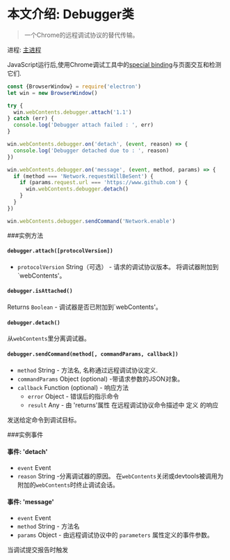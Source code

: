 # 本文介绍: Debugger类

> 一个Chrome的远程调试协议的替代传输。

进程: [主进程](../glossary.md#main-process)

JavaScript运行后,使用Chrome调试工具中的[special binding][rdp]与页面交互和检测它们.


```javascript
const {BrowserWindow} = require('electron')
let win = new BrowserWindow()

try {
  win.webContents.debugger.attach('1.1')
} catch (err) {
  console.log('Debugger attach failed : ', err)
}

win.webContents.debugger.on('detach', (event, reason) => {
  console.log('Debugger detached due to : ', reason)
})

win.webContents.debugger.on('message', (event, method, params) => {
  if (method === 'Network.requestWillBeSent') {
    if (params.request.url === 'https://www.github.com') {
      win.webContents.debugger.detach()
    }
  }
})

win.webContents.debugger.sendCommand('Network.enable')
```

###实例方法

#### `debugger.attach([protocolVersion])`
* `protocolVersion`  String（可选） - 请求的调试协议版本。
将调试器附加到`webContents'。

#### `debugger.isAttached()`
Returns `Boolean` - 调试器是否已附加到`webContents'。

#### `debugger.detach()`
从`webContents`里分离调试器。

#### `debugger.sendCommand(method[, commandParams, callback])`

* `method` String - 方法名, 名称通过远程调试协议定义.
* `commandParams` Object (optional) -带请求参数的JSON对象。
* `callback` Function (optional) - 响应方法
  * `error` Object - 错误后的指示命令
  * `result` Any -  由 'returns'属性 在远程调试协议命令描述中 定义 的响应

发送给定命令到调试目标。

###实例事件

#### 事件: 'detach'
* `event` Event
* `reason` String -分离调试器的原因。
在`webContents`关闭或devtools被调用为附加的`webContents`时终止调试会话。



#### 事件: 'message'
* `event` Event
* `method` String - 方法名
* `params` Object - 由远程调试协议中的 `parameters` 属性定义的事件参数。

当调试提交报告时触发

[rdp]: https://developer.chrome.com/devtools/docs/debugger-protocol
[`webContents.findInPage`]: web-contents.md#contentsfindinpagetext-options
